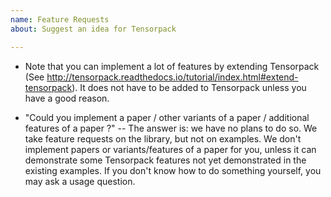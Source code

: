 ```yaml
---
name: Feature Requests
about: Suggest an idea for Tensorpack

---
```


+ Note that you can implement a lot of features by extending Tensorpack
  (See http://tensorpack.readthedocs.io/tutorial/index.html#extend-tensorpack).
  It does not have to be added to Tensorpack unless you have a good reason.

+ "Could you implement a paper / other variants of a paper / additional features of a paper ?"
  -- The answer is: we have no plans to do so.
	We take feature requests on the library, but not on examples.
  We don't implement papers or variants/features of a paper for you,
  unless it can demonstrate some Tensorpack features not yet demonstrated in the existing examples.
  If you don't know how to do something yourself, you may ask a usage question.
